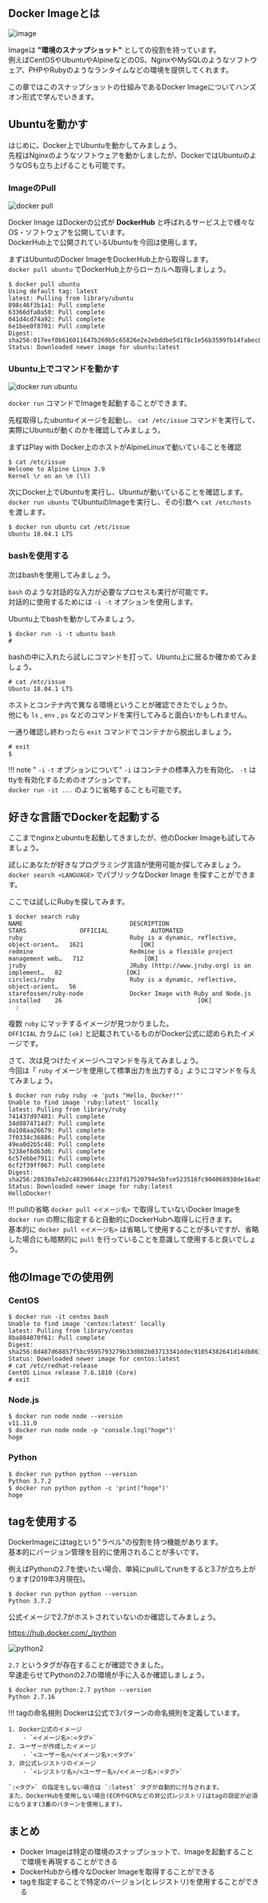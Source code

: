 ## Docker Imageとは
![image](imgs/image.png)

Imageは **"環境のスナップショット"** としての役割を持っています。  
例えばCentOSやUbuntuやAlpineなどのOS、NginxやMySQLのようなソフトウェア、PHPやRubyのようなランタイムなどの環境を提供してくれます。

この章ではこのスナップショットの仕組みであるDocker Imageについてハンズオン形式で学んでいきます。

## Ubuntuを動かす
はじめに、Docker上でUbuntuを動かしてみましょう。  
先程はNginxのようなソフトウェアを動かしましたが、DockerではUbuntuのようなOSも立ち上げることも可能です。

### ImageのPull
![docker pull](imgs/docker-pull.png)

Docker Image はDockerの公式が **DockerHub** と呼ばれるサービス上で様々なOS・ソフトウェアを公開しています。  
DockerHub上で公開されているUbuntuを今回は使用します。

まずはUbuntuのDocker ImageをDockerHub上から取得します。  
`docker pull ubuntu` でDockerHub上からローカルへ取得しましょう。

```console
$ docker pull ubuntu
Using default tag: latest
latest: Pulling from library/ubuntu
898c46f3b1a1: Pull complete
63366dfa0a50: Pull complete
041d4cd74a92: Pull complete
6e1bee0f8701: Pull complete
Digest: sha256:017eef0b616011647b269b5c65826e2e2ebddbe5d1f8c1e56b3599fb14fabec8
Status: Downloaded newer image for ubuntu:latest
```

### Ubuntu上でコマンドを動かす
![docker run ubuntu](imgs/docker-run-ubuntu.png)

`docker run` コマンドでImageを起動することができます。

先程取得したubuntuイメージを起動し、 `cat /etc/issue` コマンドを実行して、実際にUbuntuが動くのかを確認してみましょう。

まずはPlay with Docker上のホストがAlpineLinuxで動いていることを確認
```
$ cat /etc/issue
Welcome to Alpine Linux 3.9
Kernel \r on an \m (\l)
```

次にDocker上でUbuntuを実行し、Ubuntuが動いていることを確認します。  
`docker run ubuntu` でUbuntuのImageを実行し、その引数へ `cat /etc/hosts` を渡します。
```
$ docker run ubuntu cat /etc/issue
Ubuntu 18.04.1 LTS
```

### bashを使用する
次はbashを使用してみましょう。

`bash` のような対話的な入力が必要なプロセスも実行が可能です。  
対話的に使用するためには `-i -t` オプションを使用します。

Ubuntu上でbashを動かしてみましょう。

```
$ docker run -i -t ubuntu bash
# 
```

bashの中に入れたら試しにコマンドを打って、Ubuntu上に居るか確かめてみましょう。

```
# cat /etc/issue
Ubuntu 18.04.1 LTS
```

ホストとコンテナ内で異なる環境ということが確認できたでしょうか。  
他にも `ls` , `env` , `ps` などのコマンドを実行してみると面白いかもしれません。

一通り確認し終わったら `exit` コマンドでコンテナから脱出しましょう。

```
# exit
$
```

!!! note " `-i` `-t` オプションについて"
    `-i` はコンテナの標準入力を有効化、 `-t` はttyを有効化するためのオプションです。  
    `docker run -it ...` のように省略することも可能です。

## 好きな言語でDockerを起動する
ここまでnginxとubuntuを起動してきましたが、他のDocker Imageも試してみましょう。  

試しにあなたが好きなプログラミング言語が使用可能か探してみましょう。  
`docker search <LANGUAGE>` でパブリックなDocker Image を探すことができます。

ここでは試しにRubyを探してみます。
```console
$ docker search ruby
NAME                              DESCRIPTION                                     STARS               OFFICIAL            AUTOMATED
ruby                              Ruby is a dynamic, reflective, object-orient…   1621                [OK]
redmine                           Redmine is a flexible project management web…   712                 [OK]
jruby                             JRuby (http://www.jruby.org) is an implement…   82                  [OK]
circleci/ruby                     Ruby is a dynamic, reflective, object-orient…   56
starefossen/ruby-node             Docker Image with Ruby and Node.js installed    26                                      [OK]
  :
```

複数 `ruby` にマッチするイメージが見つかりました。  
`OFFICIAL` カラムに `[ok]` と記載されているものがDocker公式に認められたイメージです。  

さて、次は見つけたイメージへコマンドを与えてみましょう。  
今回は「 `ruby` イメージを使用して標準出力を出力する」ようにコマンドを与えてみましょう。

```
$ docker run ruby ruby -e 'puts "Hello, Docker!"'
Unable to find image 'ruby:latest' locally
latest: Pulling from library/ruby
741437d97401: Pull complete
34d8874714d7: Pull complete
0a108aa26679: Pull complete
7f0334c36886: Pull complete
49ea0d2b5c48: Pull complete
5238ef6d63d6: Pull complete
6c57ebbe7911: Pull complete
6cf2f39ff067: Pull complete
Digest: sha256:20830a7eb2c48390644cc233fd17520794e5bfce523516fc904068930de16a45
Status: Downloaded newer image for ruby:latest
HelloDocker!
```

!!! pullの省略
    `docker pull <イメージ名>` で取得していないDocker Imageを `docker run` の際に指定すると自動的にDockerHubへ取得しに行きます。  
    基本的に `docker pull <イメージ名>` は省略して使用することが多いですが、省略した場合にも暗黙的に `pull` を行っていることを意識して使用すると良いでしょう。

## 他のImageでの使用例
### CentOS
```console
$ docker run -it centos bash
Unable to find image 'centos:latest' locally
latest: Pulling from library/centos
8ba884070f61: Pull complete
Digest: sha256:8d487d68857f5bc9595793279b33d082b03713341ddec91054382641d14db861
Status: Downloaded newer image for centos:latest
# cat /etc/redhat-release
CentOS Linux release 7.6.1810 (Core)
# exit
```

### Node.js
```console
$ docker run node node --version
v11.11.0
$ docker run node node -p 'console.log("hoge")'
hoge
```

### Python
```console
$ docker run python python --version
Python 3.7.2
$ docker run python python -c 'print("hoge")'
hoge
```

## tagを使用する
DockerImageにはtagという"ラベル"の役割を持つ機能があります。  
基本的にバージョン管理を目的に使用されることが多いです。

例えばPythonの2.7を使いたい場合、単純にpullしてrunをすると3.7が立ち上がります(2019年3月現在)。  

```console
$ docker run python python --version
Python 3.7.2
```

公式イメージで2.7がホストされていないのか確認してみましょう。  

https://hub.docker.com/_/python

![python2](imgs/python2.png)

`2.7` というタグが存在することが確認できました。  
早速走らせてPythonの2.7の環境が手に入るか確認しましょう。

```console
$ docker run python:2.7 python --version
Python 2.7.16
```

!!! tagの命名規則
    Dockerは公式で3パターンの命名規則を定義しています。  
    
    1. Docker公式のイメージ
        - `<イメージ名>:<タグ>`
    2. ユーザーが作成したイメージ
        - `<ユーザー名>/<イメージ名>:<タグ>`
    3. 非公式レジストリのイメージ
        - `<レジストリ名>/<ユーザー名>/<イメージ名>:<タグ>`
    
    `:<タグ>` の指定をしない場合は `:latest` タグが自動的に付与されます。  
    また、DockerHubを使用しない場合(ECRやGCRなどの非公式レジストリ)はtagの設定が必須になります(3番のパターンを使用します)。

## まとめ
- Docker Imageは特定の環境のスナップショットで、Imageを起動することで環境を再現することができる
- DockerHubから様々なDocker Imageを取得することができる
- tagを指定することで特定のバージョン(とレジストリ)を使用することができる
